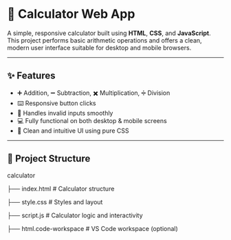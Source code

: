 # 🧮 Calculator Web App

A simple, responsive calculator built using **HTML**, **CSS**, and **JavaScript**. This project performs basic arithmetic operations and offers a clean, modern user interface suitable for desktop and mobile browsers.

---

## ✨ Features

- ➕ Addition, ➖ Subtraction, ✖️ Multiplication, ➗ Division
- ⌨️ Responsive button clicks
- 🧠 Handles invalid inputs smoothly
- 💻 Fully functional on both desktop & mobile screens
- 🎨 Clean and intuitive UI using pure CSS

---

## 📂 Project Structure
calculator

├── index.html  # Calculator structure

├── style.css  # Styles and layout

├── script.js  # Calculator logic and interactivity

├── html.code-workspace  # VS Code workspace (optional)

